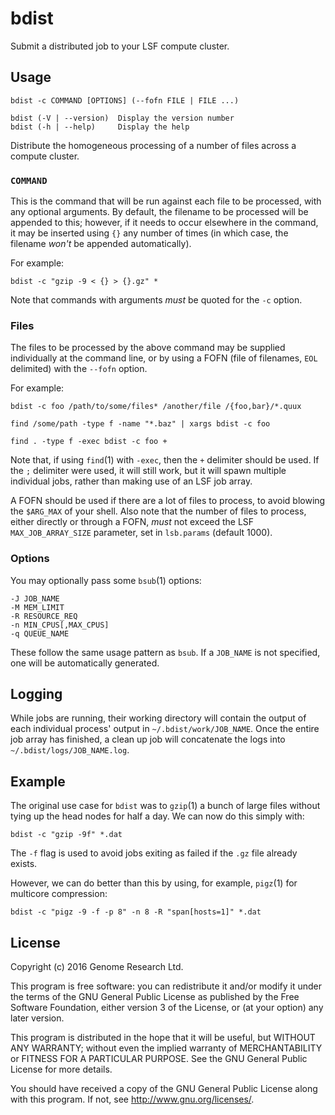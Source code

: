 # bdist

Submit a distributed job to your LSF compute cluster.

## Usage

    bdist -c COMMAND [OPTIONS] (--fofn FILE | FILE ...)
    
    bdist (-V | --version)  Display the version number
    bdist (-h | --help)     Display the help

Distribute the homogeneous processing of a number of files across a
compute cluster.

### `COMMAND`

This is the command that will be run against each file to be processed,
with any optional arguments. By default, the filename to be processed
will be appended to this; however, if it needs to occur elsewhere in the 
command, it may be inserted using `{}` any number of times (in which
case, the filename *won't* be appended automatically).

For example:

    bdist -c "gzip -9 < {} > {}.gz" *

Note that commands with arguments *must* be quoted for the `-c` option.

### Files

The files to be processed by the above command may be supplied
individually at the command line, or by using a FOFN (file of
filenames, `EOL` delimited) with the `--fofn` option.

For example:

    bdist -c foo /path/to/some/files* /another/file /{foo,bar}/*.quux

    find /some/path -type f -name "*.baz" | xargs bdist -c foo

    find . -type f -exec bdist -c foo +

Note that, if using `find`(1) with `-exec`, then the `+` delimiter
should be used. If the `;` delimiter were used, it will still work, but
it will spawn multiple individual jobs, rather than making use of an LSF
job array.

A FOFN should be used if there are a lot of files to process, to avoid
blowing the `$ARG_MAX` of your shell. Also note that the number of files
to process, either directly or through a FOFN, *must* not exceed the LSF
`MAX_JOB_ARRAY_SIZE` parameter, set in `lsb.params` (default 1000).

### Options

You may optionally pass some `bsub`(1) options:

    -J JOB_NAME
    -M MEM_LIMIT
    -R RESOURCE_REQ
    -n MIN_CPUS[,MAX_CPUS]
    -q QUEUE_NAME

These follow the same usage pattern as `bsub`. If a `JOB_NAME` is not
specified, one will be automatically generated.

## Logging

While jobs are running, their working directory will contain the output
of each individual process' output in `~/.bdist/work/JOB_NAME`. Once the
entire job array has finished, a clean up job will concatenate the logs
into `~/.bdist/logs/JOB_NAME.log`.

## Example

The original use case for `bdist` was to `gzip`(1) a bunch of large
files without tying up the head nodes for half a day. We can now do this
simply with:

    bdist -c "gzip -9f" *.dat

The `-f` flag is used to avoid jobs exiting as failed if the `.gz` file
already exists.

However, we can do better than this by using, for example, `pigz`(1) for
multicore compression:

    bdist -c "pigz -9 -f -p 8" -n 8 -R "span[hosts=1]" *.dat

## License

Copyright (c) 2016 Genome Research Ltd.

This program is free software: you can redistribute it and/or modify it
under the terms of the GNU General Public License as published by the
Free Software Foundation, either version 3 of the License, or (at your
option) any later version.

This program is distributed in the hope that it will be useful, but
WITHOUT ANY WARRANTY; without even the implied warranty of
MERCHANTABILITY or FITNESS FOR A PARTICULAR PURPOSE. See the GNU General
Public License for more details.

You should have received a copy of the GNU General Public License along
with this program. If not, see <http://www.gnu.org/licenses/>.
